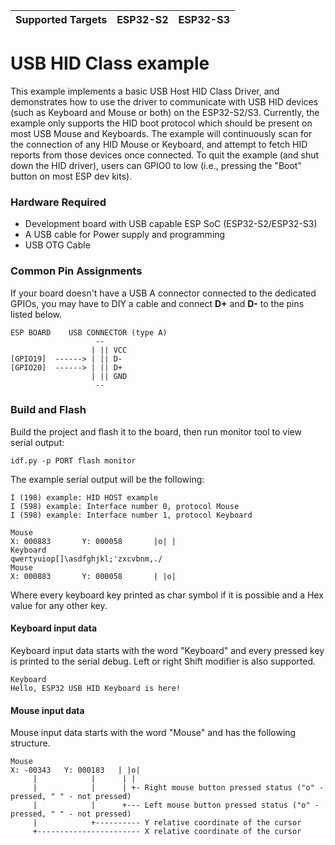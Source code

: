| Supported Targets | ESP32-S2 | ESP32-S3 |
| ----------------- | -------- | -------- |

# USB HID Class example
This example implements a basic USB Host HID Class Driver, and demonstrates how to use the driver to communicate with USB HID devices (such as Keyboard and Mouse or both) on the ESP32-S2/S3. Currently, the example only supports the HID boot protocol which should be present on most USB Mouse and Keyboards. The example will continuously scan for the connection of any HID Mouse or Keyboard, and attempt to fetch HID reports from those devices once connected. To quit the example (and shut down the HID driver), users can GPIO0 to low (i.e., pressing the "Boot" button on most ESP dev kits).


### Hardware Required
* Development board with USB capable ESP SoC (ESP32-S2/ESP32-S3)
* A USB cable for Power supply and programming
* USB OTG Cable

### Common Pin Assignments

If your board doesn't have a USB A connector connected to the dedicated GPIOs, 
you may have to DIY a cable and connect **D+** and **D-** to the pins listed below.

```
ESP BOARD    USB CONNECTOR (type A)
                   --
                  | || VCC
[GPIO19]  ------> | || D-
[GPIO20]  ------> | || D+
                  | || GND
                   --
```

### Build and Flash

Build the project and flash it to the board, then run monitor tool to view serial output:

```
idf.py -p PORT flash monitor
```

The example serial output will be the following:

```
I (198) example: HID HOST example
I (598) example: Interface number 0, protocol Mouse
I (598) example: Interface number 1, protocol Keyboard

Mouse
X: 000883       Y: 000058       |o| |
Keyboard
qwertyuiop[]\asdfghjkl;'zxcvbnm,./
Mouse
X: 000883       Y: 000058       | |o|
```

Where every keyboard key printed as char symbol if it is possible and a Hex value for any other key. 

#### Keyboard input data
Keyboard input data starts with the word "Keyboard" and every pressed key is printed to the serial debug.
Left or right Shift modifier is also supported. 

```
Keyboard
Hello, ESP32 USB HID Keyboard is here!
```

#### Mouse input data 
Mouse input data starts with the word "Mouse" and has the following structure. 
```
Mouse
X: -00343   Y: 000183   | |o|
     |            |      | |
     |            |      | +- Right mouse button pressed status ("o" - pressed, " " - not pressed)
     |            |      +--- Left mouse button pressed status ("o" - pressed, " " - not pressed)
     |            +---------- Y relative coordinate of the cursor 
     +----------------------- X relative coordinate of the cursor 
```
